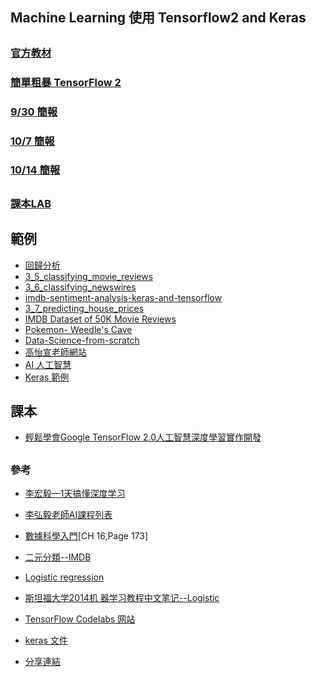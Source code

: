 ## Machine Learning 使用 Tensorflow2 and Keras
##
### [官方教材](https://github.com/czy36mengfei/tensorflow2_tutorials_chinese)
### [簡單粗暴 TensorFlow 2 ](https://tf.wiki/zh_hant/)
### [9/30 簡報](https://github.com/jumbokh/class1091/blob/master/ML/docs/tf2-class.pptx)
### [10/7 簡報](https://github.com/jumbokh/class1091/blob/master/ML/docs/CH02.ppt)
### [10/14 簡報](https://github.com/jumbokh/class1091/blob/master/ML/docs/CH03a.ppt)
##
### [課本LAB](https://drive.google.com/drive/folders/1RIAZivl1IG4vbC2sf0h_N8jRnfiiL0tU?usp=sharing)
## 範例
* [回歸分析](https://nbviewer.jupyter.org/github/jumbokh/class1091/blob/master/ML/5_6%E5%B0%88%E9%A1%8C_%E7%B7%9A%E6%80%A7%E5%9B%9E%E6%AD%B8.ipynb)
* [3_5_classifying_movie_reviews](https://github.com/jumbokh/class1091/blob/master/ML/notebooks/3_5_classifying_movie_reviews.ipynb)
* [3_6_classifying_newswires](https://github.com/jumbokh/class1091/blob/master/ML/notebooks/3_6_classifying_newswires.ipynb)
* [imdb-sentiment-analysis-keras-and-tensorflow](https://github.com/jumbokh/class1091/blob/master/ML/notebooks/imdb-sentiment-analysis-keras-and-tensorflow.ipynb)
* [3_7_predicting_house_prices](https://github.com/jumbokh/class1091/blob/master/ML/notebooks/3_7_predicting_house_prices.ipynb)
* [IMDB Dataset of 50K Movie Reviews](https://www.kaggle.com/lakshmi25npathi/imdb-dataset-of-50k-movie-reviews)
* [Pokemon- Weedle's Cave](https://www.kaggle.com/terminus7/pokemon-challenge)
* [Data-Science-from-scratch](https://github.com/joelgrus/data-science-from-scratch/blob/master/scratch/logistic_regression.py)
* [高怡宣老師網站](https://sites.google.com/view/yhkao/%E9%A6%96%E9%A0%81?authuser=0)
* [AI 人工智慧](https://drive.google.com/drive/folders/15kyGSVE06YQKf64xIcn_sKGDQH0AWU6w?usp=sharing)
* [Keras 範例](https://drive.google.com/drive/folders/1BNDekb21wMyzDqM4LmtnN3v0qlsmrBQZ?usp=sharing)
## 課本
* [輕鬆學會Google TensorFlow 2.0人工智慧深度學習實作開發](https://www.books.com.tw/products/0010832030)
##
### 參考
* [李宏毅—1天搞懂深度学习](https://github.com/jumbokh/class1091/blob/master/ML/%E6%9D%8E%E5%AE%8F%E6%AF%85%E2%80%941%E5%A4%A9%E6%90%9E%E6%87%82%E6%B7%B1%E5%BA%A6%E5%AD%A6%E4%B9%A0.pdf)
* [李弘毅老師AI課程列表](http://speech.ee.ntu.edu.tw/~tlkagk/courses_ML19.html)
* [數據科學入門](https://github.com/jumbokh/class1091/blob/master/ML/docs/%E6%95%B0%E6%8D%AE%E7%A7%91%E5%AD%A6%E5%85%A5%E9%97%A8.pdf)[CH 16,Page 173]
* [二元分類--IMDB](https://github.com/jumbokh/class1091/blob/master/ML/docs/%E4%BA%8C%E5%85%83%E5%88%86%E9%A1%9E.pdf)
* [Logistic regression](https://github.com/jumbokh/class1091/blob/master/ML/docs/Keras-%E6%B7%B1%E5%BA%A6%E5%AD%B8%E7%BF%92%E5%85%A5%E9%96%80Logistic.pdf)
* [斯坦福大学2014机 器学习教程中文笔记--Logistic](https://github.com/jumbokh/class1091/blob/master/ML/docs/%E6%96%AF%E5%9D%A6%E7%A6%8F%E5%A4%A7%E5%AD%A62014%E6%9C%BA%20%E5%99%A8%E5%AD%A6%E4%B9%A0%E6%95%99%E7%A8%8B%E4%B8%AD%E6%96%87%E7%AC%94%E8%AE%B0Logistic.pdf)
* [TensorFlow Codelabs 网站](https://codelabs.tf.wiki/)
* [keras 文件](https://keras.io/zh/)

* [分享連結](https://drive.google.com/drive/folders/1RIAZivl1IG4vbC2sf0h_N8jRnfiiL0tU?usp=sharing)
